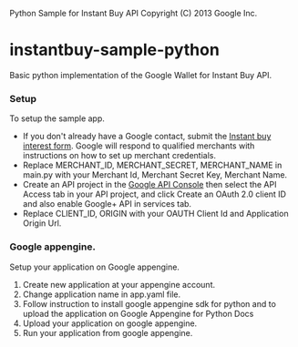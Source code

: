 Python Sample for Instant Buy API Copyright (C) 2013 Google Inc.

instantbuy-sample-python
=======================

Basic python implementation of the Google Wallet for Instant Buy API.

### Setup

To setup the sample app.

*  If you don't already have a Google contact, submit the [Instant buy interest form](http://getinstantbuy.withgoogle.com). Google will respond to qualified merchants with instructions on how to set up merchant credentials.
* Replace MERCHANT_ID, MERCHANT_SECRET, MERCHANT_NAME in main.py with your Merchant Id, Merchant Secret Key, Merchant Name.
* Create an API project in the [Google API Console](https://code.google.com/apis/console/) then select the API Access tab in your API project, and click Create an OAuth 2.0 client ID and also enable Google+ API in services tab.
* Replace CLIENT_ID, ORIGIN with your OAUTH Client Id and Application Origin Url.

### Google appengine.

Setup your application on Google appengine.

1. Create new application at your appengine account.
2. Change application name in app.yaml file.
3. Follow instruction to install google appengine sdk for python and to upload the application on Google Appengine for Python Docs
4. Upload your application on google appengine.
5. Run your application from google appengine.
